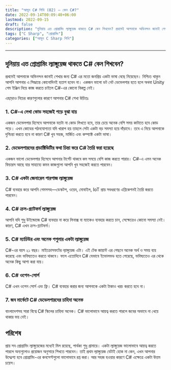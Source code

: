 ```yaml
---
title: "আসুন C# শিখি (02) — কেন C#?"
date: 2022-09-14T00:09:40+06:00
lastmod: 2022-09-15
draft: false
description: "দুনিয়ায় এত প্রোগ্রামিং ল্যাঙ্গুয়েজ থাকতে C# কেন শিখবেন? প্রথমেই আপনাকে অভিনন্দন জানাই শেখার জন্য C# এর মতো জনপ্রিয় একটা ভাষা বেছে নিয়েছেন। নিশ্চিত থাকুন আপনি আপনার এ সিদ্ধান্তে কোনোদিনই হতাশ হবেন না। একজন ভালো ডট নেট ডেভেলপার হতে হলে অথবা Unity গেম ইঞ্জিন নিয়ে কাজ করতে চাইলে C#-এর কোনো বিকল্প নেই। এছাড়াও নিচের কারণগুলোর কারণে আপনার C# শেখা উচিতঃ"
tags: ["C Sharp", "প্রোগ্রামিং"]
categories: ["আসুন C Sharp শিখি"]
---
```


<hr>

## দুনিয়ায় এত প্রোগ্রামিং ল্যাঙ্গুয়েজ থাকতে C# কেন শিখবেন?

প্রথমেই আপনাকে অভিনন্দন জানাই শেখার জন্য C# এর মতো জনপ্রিয় একটা ভাষা বেছে নিয়েছেন। নিশ্চিত থাকুন আপনি আপনার এ সিদ্ধান্তে কোনোদিনই হতাশ হবেন না। একজন ভালো ডট নেট ডেভেলপার হতে হলে অথবা Unity গেম ইঞ্জিন নিয়ে কাজ করতে চাইলে C#-এর কোনো বিকল্প নেই।

এছাড়াও নিচের কারণগুলোর কারণে আপনার C# শেখা উচিতঃ

### 1. C#-এ লেখা কোড সহজেই পড়ে বুঝা যায়

একজন ডেভেলপার হিসেবে আপনাকে যতটা না কোড লিখতে হবে, তার চেয়ে অনেক বেশি সময় কাটাতে হবে কোড পড়ে। এখন কোডের পঠনযোগ্যতা যদি খারাপ হয় তাহলে সেটা একটা বড় সমস্যা হয়ে দাঁড়াবে। তবে এ নিয়ে আপনাকে দুশ্চিন্তা করতে হবে না কারণ C# খুব সহজ, মার্জিত এবং কম্প্যাক্ট একটা ভাষা।

### 2. ডেভেলপারদের প্রডাক্টিভিটির কথা চিন্তা করে C# তৈরি করা হয়েছে

একজন ভালো ডেভেলপার হিসেবে আপনার টার্গেট থাকবে কম সময়ে বেশি কাজ করতে পারার। C#-এ এমন অনেক ফিচারস আছে যার সাহায্যে কমন কাজগুলো আপনি খুব সহজেই করতে পারবেন।

### 3. C# একটা জেনারেল পারপাজ ল্যাঙ্গুয়েজ

C# ব্যবহার করে আপনি গেমসসহ—ডেস্কটপ, ওয়েব, মোবাইল, IoT প্রায় সবধরণের এপ্লিকেশনই তৈরি করতে পারবেন। 

### 4. C# ক্রস-প্ল্যাটফর্ম ল্যাঙ্গুয়েজ

আপনি যদি শুধু উইন্ডোজে C# ব্যবহার না করে লিনাক্স বা ম্যাকেও ব্যবহার করতে চান, সেক্ষেত্রেও কোনো সমস্যা নেই। কারণ, C# এখন ক্রস-প্ল্যাটফর্ম।

### 5. C# ম্যাচিউর এবং অনেক পপুলার একটা ল্যাঙ্গুয়েজ

C#-এর বয়স ২১ বছর। মাইক্রোসফটের  ল্যাঙ্গুয়েজ এটা। এই টেক জায়ান্ট এর পেছনে অনেক অর্থ ও সময় ব্যয় করেছে এবং ভবিষ্যতেও করতে থাকবে। ফলে এতোদিনে C# যেভাবে ইভোলভড হতে পেরেছে, ভবিষ্যতেও এর থেকে অনেক কিছু আশা করা যায়।

### 6. C# ওপেন-সোর্স

C# এখন ওপেন সোর্স এবং ফ্রি। C# ব্যবহার করার জন্য আপনাকে একটা টাকাও খরচ করতে হবে না।

### 7. জব মার্কেটে C# ডেভেলপারদের চাহিদা অনেক

বাংলাদেশসহ সারা বিশ্বে C# স্কিলের চাহিদা অনেক। C# ভালোভাবে আয়ত্ব করতে পারলে জবের অভাবে না খেয়ে থাকার ভয় নেই।

## পরিশেষ

প্রায় সব প্রোগ্রামিং ল্যাঙ্গুয়েজের মধ্যেই মিল রয়েছে, পার্থক্য শুধু গ্রামারে। একটা ল্যাঙ্গুয়েজ ভালোভাবে আয়ত্ব করতে পারলে অন্যগুলোও প্রয়োজন অনুসারে শিখতে পারবেন। তাই প্রথম ল্যাঙ্গুয়েজ যেটাই হোক না কেন, এখন আপনার উদ্দ্যেশ্য হবে প্রোগ্রামিং-এর কনসেপ্টগুলো ভালোভাবে রপ্ত করা। আর সহজ হওয়ার কারণে C# এক্ষেত্রে একটা উত্তম চয়েস।
















